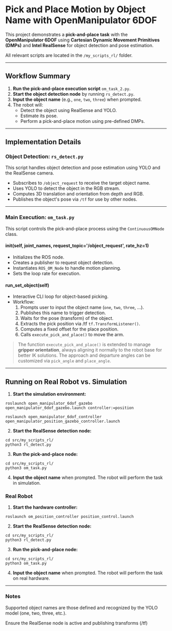 # Pick and Place Motion by Object Name with OpenManipulator 6DOF

This project demonstrates a **pick-and-place task** with the **OpenManipulator 6DOF** using **Cartesian Dynamic Movement Primitives (DMPs)** and **Intel RealSense** for object detection and pose estimation.  

All relevant scripts are located in the `/my_scripts_rl/` folder.

---

## Workflow Summary
1. **Run the pick-and-place execution script** `om_task_2.py`.
2. **Start the object detection node** by running `rs_detect.py`.
3. **Input the object name** (e.g., `one`, `two`, `three`) when prompted.
4. The robot will:
   - Detect the object using RealSense and YOLO.
   - Estimate its pose.
   - Perform a pick-and-place motion using pre-defined DMPs.

---

## Implementation Details

### Object Detection: `rs_detect.py`

This script handles object detection and pose estimation using YOLO and the RealSense camera.

- Subscribes to `/object_request` to receive the target object name.
- Uses YOLO to detect the object in the RGB stream.
- Computes 3D translation and orientation from depth and RGB.
- Publishes the object's pose via `/tf` for use by other nodes.


---

### Main Execution: `om_task.py`

This script controls the pick-and-place process using the `ContinuousOMNode` class.

#### __init__(self, joint_names, request_topic='/object_request', rate_hz=1)
- Initializes the ROS node.
- Creates a publisher to request object detection.
- Instantiates `ROS_OM_Node` to handle motion planning.
- Sets the loop rate for execution.

#### run_set_object(self)
- Interactive CLI loop for object-based picking.
- Workflow:
  1. Prompts user to input the object name (`one`, `two`, `three`, ...).
  2. Publishes this name to trigger detection.
  3. Waits for the pose (transform) of the object.
  4. Extracts the pick position via /tf `tf.TransformListener()`.
  5. Computes a fixed offset for the place position.
  6. Calls `execute_pick_and_place()` to move the arm.

> The function `execute_pick_and_place()` is extended to manage **gripper orientation**, always aligning it normally to the robot base for better IK solutions. The approach and departure angles can be customized via `pick_angle` and `place_angle`.

---

## Running on Real Robot vs. Simulation

1. **Start the simulation environment:**

```
roslaunch open_manipulator_6dof_gazebo open_manipulator_6dof_gazebo.launch controller:=position
```
```
roslaunch open_manipulator_6dof_controller open_manipulator_position_gazebo_controller.launch
```

2. **Start the RealSense detection node:**
```
cd src/my_scripts_rl/
python3 rl_detect.py
```

3. **Run the pick-and-place node:**

```
cd src/my_scripts_rl/
python3 om_task.py
```
4. **Input the object name** when prompted. The robot will perform the task in simulation.

### Real Robot

1. **Start the hardware controller:**

```
roslaunch om_position_controller position_control.launch
```

2. **Start the RealSense detection node:**
```
cd src/my_scripts_rl/
python3 rl_detect.py
```

3. **Run the pick-and-place node:**

```
cd src/my_scripts_rl/
python3 om_task.py
```
4. **Input the object name** when prompted. The robot will perform the task on real hardware.

---
### Notes
Supported object names are those defined and recognized by the YOLO model (one, two, three, etc.).

Ensure the RealSense node is active and publishing transforms (/tf) 
